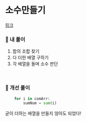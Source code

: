 # 소수만들기

[링크](https://programmers.co.kr/learn/courses/30/lessons/12977)

### 📌 내 풀이

1. 합의 조합 찾기
2. 다 더한 배열 구하기
3. 각 배열을 돌며 소수 판단

<br>

### 📌 개선 풀이

```py
    for i in comArr:
        sumNum = sum(i)
```

굳이 더하는 배열을 만들지 않아도 되었다!
